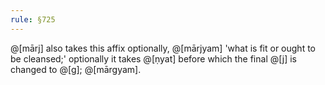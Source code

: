```yaml
---
rule: §725
---
```


@[mārj] also takes this affix optionally, @[mārjyam] 'what is fit or ought to be cleansed;' optionally it takes @[ṇyat] before which the final @[j] is changed to @[g]; @[mārgyam].